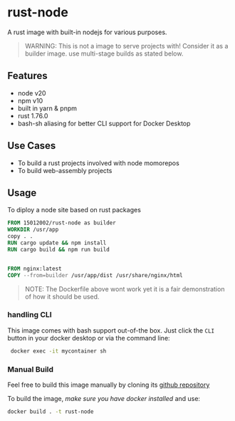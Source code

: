 # rust-node

A rust image with built-in nodejs for various purposes.

> WARNING: This is not a image to serve projects with! Consider it as a builder image. use multi-stage builds as stated below.

## Features

- node v20
- npm v10
- built in yarn & pnpm
- rust 1.76.0
- bash-sh aliasing for better CLI support for Docker Desktop

## Use Cases

- To build a rust projects involved with node momorepos
- To build web-assembly projects

## Usage

To diploy a node site based on rust packages

```Dockerfile
FROM 15012002/rust-node as builder
WORKDIR /usr/app
copy . .
RUN cargo update && npm install
RUN cargo build && npm run build


FROM nginx:latest
COPY --from=builder /usr/app/dist /usr/share/nginx/html
```

> NOTE: The Dockerfile above wont work yet it is a fair demonstration of how it should be used.

### handling CLI

This image comes with bash support out-of-the box.
Just click the `CLI` button in your docker desktop or via the command line:

```bash
 docker exec -it mycontainer sh
```

### Manual Build

Feel free to build this image manually by cloning its [github repository](https://github.com/MatanelGordon/rust-node)

To build the image, *make sure you have docker installed* and use:

```bash
docker build . -t rust-node 
```
